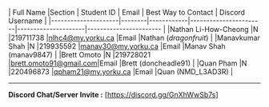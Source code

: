 | Full Name           |Section | Student ID | Email                 | Best Way to Contact | Discord Username 
| 
|---------------------|--------|------------|-----------------------|---------------------|-----------------------
|
|Nathan Li-How-Cheong |N       |219711738   |nlhc4@my.yorku.ca      |Email                |Nathan (_dragonfruit_)
|
|Manavkumar Shah      |N       |219935592   |manav30@my.yorku.ca    |Email                |Manav Shah (manav9847) 
|
|Brett Omoto          |N       |219728021   |brett.omoto91@gmail.com|Email                |Brett (doncheadle91) 
|
|Quan Pham            |N       |220496873   |qpham21@my.yorku.ca    |Email                |Quan (NMD_L3AD3R) 
|


---
                
**Discord Chat/Server Invite :** [https://discord.gg/GnXhWwSb7s]
